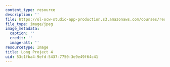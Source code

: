 ```yaml
---
content_type: resource
description: ''
file: https://ol-ocw-studio-app-production.s3.amazonaws.com/courses/res-3-002-collaborative-design-and-creative-expression-with-arduino-microcontrollers-january-iap-2017/53c1fba49efd543777503e9e49f64c41_LP4.jpg
file_type: image/jpeg
image_metadata:
  caption: ''
  credit: ''
  image-alt: ''
resourcetype: Image
title: Long Project 4
uid: 53c1fba4-9efd-5437-7750-3e9e49f64c41
---
```

